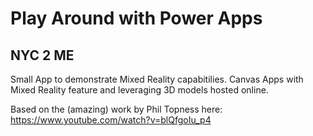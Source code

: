 # Play Around with Power Apps


## NYC 2 ME
Small App to demonstrate Mixed Reality capabitilies. Canvas Apps with Mixed Reality feature and leveraging 3D models hosted online.


Based on the (amazing) work by Phil Topness here: https://www.youtube.com/watch?v=blQfgoIu_p4
